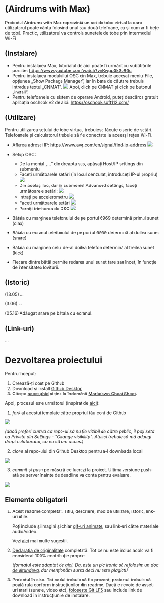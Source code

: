 # (Airdrums with Max) 
Proiectul Airdrums with Max reprezintă un set de tobe virtual la care utilizatorul poate cânta folosind unul 
sau două telefoane, ca și cum ar fi bețe de tobă. 
Practic, utilizatorul va controla sunetele de tobe prin intermediul Wi-Fi
## (Instalare)

- Pentru instalarea Max, tutorialul de aici poate fi urmărit cu subtitrările pornite: https://www.youtube.com/watch?v=Kwgp5kSoR6c
- Pentru instalarea moduluilui OSC din Max, trebuie accesat meniul File, opțiunea „Show Package Manager”, iar 
în bara de căutare trebuie introdus textul „CNMAT”. 
![](assets/package-OSC.png)
Apoi, click pe CNMAT și click pe butonul „install”.
- Pentru telefoanele cu sistem de operare Android, puteți descărca gratuit aplicația oschook v2 de aici: https://oschook.soft112.com/ 


## (Utilizare)

Pentru utilizarea setului de tobe virtual, trebuiesc făcute o serie de setări. Telefoanele și calculatorul trebuie să fie conectate la aceeași rețea Wi-Fi.

- Aflarea adresei IP: https://www.avg.com/en/signal/find-ip-address
![](assets/ip.png)     

- Setup OSC:
    - De la meniul „...” din dreapta sus, apăsați Host/IP settings din submeniu
    - Faceți următoarele setări (în locul cenzurat, introduceți IP-ul propriu)
    ![](assets/1.jpeg)
    - Din același loc, dar în submeniul Advanced settings, faceți următoarele setări:
    ![](assets/5.jpeg)
    - Intrați pe accelerometru
    ![](assets/2.jpeg)
    - Faceți următoarele setări
    ![](assets/3.jpeg)
    - Porniți trimiterea de OSC
    ![](assets/4.jpeg)

- Bătaia cu marginea telefonului de pe portul 6969 determină primul sunet (clap)
- Bătaia cu ecranul telefonului de pe portul 6969 determină al doilea sunet (snare)
- Bătaia cu marginea celui de-al doilea telefon determină al treilea sunet (kick)
- Fiecare dintre bătăi permite redarea unui sunet tare sau încet, în funcție de intensitatea loviturii.  

## (Istoric)

(13.05) ...

(3.06) ...

(05.16) Adăugat snare pe bătaia cu ecranul.

## (Link-uri)
...

# Dezvoltarea proiectului

Pentru început:

1. Creează-ți cont pe Github
2. Download și install [Github Desktop](https://desktop.github.com/)
3. Citește [acest ghid](https://charlesmartin.com.au/blog/2020/08/09/student-project-repository) și ține la îndemână [Markdown Cheat Sheet](https://www.markdownguide.org/cheat-sheet).

Apoi, procesul este următorul (inspirat de [aici](https://cs.anu.edu.au/courses/comp1720/deliverables/05-major-project/#submission-process)):

1. *fork* al acestui template către propriul tău cont de Github

![](assets/fork.gif)

_(dacă preferi cumva ca repo-ul să nu fie vizibil de către public, îl poți seta ca Private din Settings - "Change visibility". Atunci trebuie să mă adaugi drept colaborator, ca eu să am acces.)_

2. *clone* al repo-ului din Github Desktop pentru a-l downloada local

![](assets/clone.gif)

3. *commit* și *push* pe măsură ce lucrezi la proiect. Ultima versiune push-ată pe server înainte de deadline va conta pentru evaluare.

![](assets/commit.gif)

## Elemente obligatorii

1. Acest readme completat. Titlu, descriere, mod de utilizare, istoric, link-uri utile.

   Poți include și imagini și chiar [gif-uri animate](https://www.screentogif.com/), sau link-uri către materiale audio/video.
   
   Vezi [aici](https://charlesmartin.com.au/blog/2020/08/09/student-project-repository) mai multe sugestii.

2. [Declarația de originalitate](statement-of-originality.yml) completată. Tot ce nu este inclus acolo va fi considerat 100% contribuție proprie.

    *(formatul este adaptat de [aici](https://gitlab.cecs.anu.edu.au/comp1720/2018/comp1720-2018-major-project/-/blob/master/statement-of-originality.yml). Da, este un pic ironic să refolosim un doc [de altundeva](https://cs.anu.edu.au/courses/comp1720/resources/faq/#how-do-i-fill-out-my-statement-of-originality), dar menționăm sursa deci nu este plagiat!)*

3. Proiectul în sine. Tot codul trebuie să fie prezent, proiectul trebuie să poată rula conform instrucțiunilor din readme. Dacă e nevoie de asset-uri mari (sunete, video etc), [folosește Git LFS](https://git-lfs.github.com/) sau include link de download în instrucțiunile de instalare.

